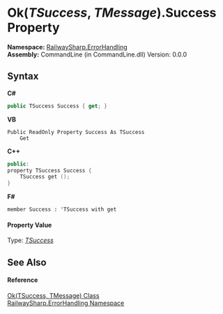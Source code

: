 # Ok(*TSuccess*, *TMessage*).Success Property 
 

**Namespace:**&nbsp;<a href="N_RailwaySharp_ErrorHandling">RailwaySharp.ErrorHandling</a><br />**Assembly:**&nbsp;CommandLine (in CommandLine.dll) Version: 0.0.0

## Syntax

**C#**<br />
``` C#
public TSuccess Success { get; }
```

**VB**<br />
``` VB
Public ReadOnly Property Success As TSuccess
	Get
```

**C++**<br />
``` C++
public:
property TSuccess Success {
	TSuccess get ();
}
```

**F#**<br />
``` F#
member Success : 'TSuccess with get

```


#### Property Value
Type: <a href="T_RailwaySharp_ErrorHandling_Ok_2">*TSuccess*</a>

## See Also


#### Reference
<a href="T_RailwaySharp_ErrorHandling_Ok_2">Ok(TSuccess, TMessage) Class</a><br /><a href="N_RailwaySharp_ErrorHandling">RailwaySharp.ErrorHandling Namespace</a><br />